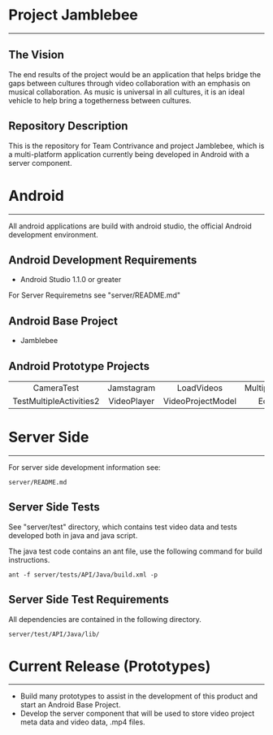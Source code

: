 Project Jamblebee
=================
---

The Vision
----------
The end results of the project would be an application that helps bridge the
gaps between cultures through video collaboration with an emphasis on musical
collaboration. As music is universal in all cultures, it is an ideal vehicle to
help bring a togetherness between cultures.

Repository Description
----------------------
This is the repository for Team Contrivance and project Jamblebee, which is a
multi-platform application currently being developed in Android with a server
component.

Android
=======
---

All android applications are build with android studio, the official Android
development environment.


Android Development Requirements
--------------------------------
* Android Studio 1.1.0 or greater

For Server Requiremetns see "server/README.md"

Android Base Project
--------------------
* Jamblebee

Android Prototype Projects
--------------------------
|                            |            |                 |                  |
| :------------------------: | :--------: | :-------------: | :--------------: |
|CameraTest                  |Jamstagram  |LoadVideos       | MultipleActivies |
|TestMultipleActivities2     |VideoPlayer |VideoProjectModel| EditView         |

Server Side
===========
---

For server side development information see:

```
server/README.md
```

Server Side Tests
-----------------
See "server/test" directory, which contains test video data and tests developed both
in java and java script.

The java test code contains an ant file, use the following command for build
instructions.

```
ant -f server/tests/API/Java/build.xml -p
```

Server Side Test Requirements
-----------------------------
All dependencies are contained in the following directory.

```
server/test/API/Java/lib/
```

Current Release (Prototypes)
============================
---
* Build many prototypes to assist in the development of this product and start
an Android Base Project.
* Develop the server component that will be used to store video project meta
data and video data, .mp4 files.
